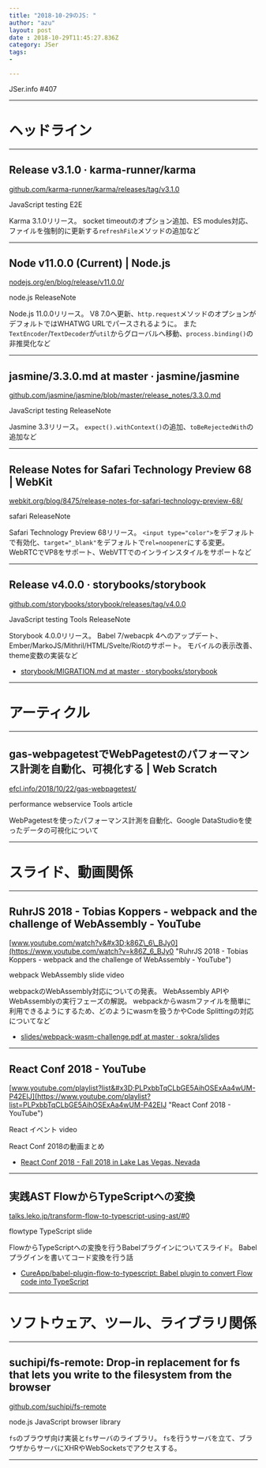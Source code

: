 ```yaml
---
title: "2018-10-29のJS: "
author: "azu"
layout: post
date : 2018-10-29T11:45:27.836Z
category: JSer
tags:
-

---
```


JSer.info #407

----

<h1 class="site-genre">ヘッドライン</h1>

----

## Release v3.1.0 · karma-runner/karma
[github.com/karma-runner/karma/releases/tag/v3.1.0](https://github.com/karma-runner/karma/releases/tag/v3.1.0 "Release v3.1.0 · karma-runner/karma")
<p class="jser-tags jser-tag-icon"><span class="jser-tag">JavaScript</span> <span class="jser-tag">testing</span> <span class="jser-tag">E2E</span></p>

Karma 3.1.0リリース。
socket timeoutのオプション追加、ES modules対応、ファイルを強制的に更新する`refreshFile`メソッドの追加など


----

## Node v11.0.0 (Current) | Node.js
[nodejs.org/en/blog/release/v11.0.0/](https://nodejs.org/en/blog/release/v11.0.0/ "Node v11.0.0 (Current) | Node.js")
<p class="jser-tags jser-tag-icon"><span class="jser-tag">node.js</span> <span class="jser-tag">ReleaseNote</span></p>

Node.js 11.0.0リリース。
V8 7.0へ更新、`http.request`メソッドのオプションがデフォルトではWHATWG URLでパースされるように。
また`TextEncoder`/`TextDecoder`が`util`からグローバルへ移動、`process.binding()`の非推奨化など


----

## jasmine/3.3.0.md at master · jasmine/jasmine
[github.com/jasmine/jasmine/blob/master/release\_notes/3.3.0.md](https://github.com/jasmine/jasmine/blob/master/release_notes/3.3.0.md "jasmine/3.3.0.md at master · jasmine/jasmine")
<p class="jser-tags jser-tag-icon"><span class="jser-tag">JavaScript</span> <span class="jser-tag">testing</span> <span class="jser-tag">ReleaseNote</span></p>

Jasmine 3.3リリース。
`expect().withContext()`の追加、`toBeRejectedWith`の追加など


----

## Release Notes for Safari Technology Preview 68 | WebKit
[webkit.org/blog/8475/release-notes-for-safari-technology-preview-68/](https://webkit.org/blog/8475/release-notes-for-safari-technology-preview-68/ "Release Notes for Safari Technology Preview 68 | WebKit")
<p class="jser-tags jser-tag-icon"><span class="jser-tag">safari</span> <span class="jser-tag">ReleaseNote</span></p>

Safari Technology Preview 68リリース。
`<input type="color">`をデフォルトで有効化、`target="_blank"`をデフォルトで`rel=noopener`にする変更。
WebRTCでVP8をサポート、WebVTTでのインラインスタイルをサポートなど


----

## Release v4.0.0 · storybooks/storybook
[github.com/storybooks/storybook/releases/tag/v4.0.0](https://github.com/storybooks/storybook/releases/tag/v4.0.0 "Release v4.0.0 · storybooks/storybook")
<p class="jser-tags jser-tag-icon"><span class="jser-tag">JavaScript</span> <span class="jser-tag">testing</span> <span class="jser-tag">Tools</span> <span class="jser-tag">ReleaseNote</span></p>

Storybook 4.0.0リリース。
Babel 7/webacpk 4へのアップデート、Ember/MarkoJS/Mithril/HTML/Svelte/Riotのサポート。
モバイルの表示改善、theme変数の実装など

- [storybook/MIGRATION.md at master · storybooks/storybook](https://github.com/storybooks/storybook/blob/master/MIGRATION.md#from-version-34x-to-40x "storybook/MIGRATION.md at master · storybooks/storybook")

----
<h1 class="site-genre">アーティクル</h1>

----

## gas-webpagetestでWebPagetestのパフォーマンス計測を自動化、可視化する | Web Scratch
[efcl.info/2018/10/22/gas-webpagetest/](https://efcl.info/2018/10/22/gas-webpagetest/ "gas-webpagetestでWebPagetestのパフォーマンス計測を自動化、可視化する | Web Scratch")
<p class="jser-tags jser-tag-icon"><span class="jser-tag">performance</span> <span class="jser-tag">webservice</span> <span class="jser-tag">Tools</span> <span class="jser-tag">article</span></p>

WebPagetestを使ったパフォーマンス計測を自動化、Google DataStudioを使ったデータの可視化について


----
<h1 class="site-genre">スライド、動画関係</h1>

----

## RuhrJS 2018 - Tobias Koppers - webpack and the challenge of WebAssembly - YouTube
[www.youtube.com/watch?v&#x3D;k86Z\_6\_BJy0](https://www.youtube.com/watch?v=k86Z_6_BJy0 "RuhrJS 2018 - Tobias Koppers - webpack and the challenge of WebAssembly - YouTube")
<p class="jser-tags jser-tag-icon"><span class="jser-tag">webpack</span> <span class="jser-tag">WebAssembly</span> <span class="jser-tag">slide</span> <span class="jser-tag">video</span></p>

webpackのWebAssembly対応についての発表。
WebAssembly APIやWebAssemblyの実行フェーズの解説。
webpackからwasmファイルを簡単に利用できるようにするため、どのようにwasmを扱うかやCode Splittingの対応についてなど

- [slides/webpack-wasm-challenge.pdf at master · sokra/slides](https://github.com/sokra/slides/blob/master/data/webpack-wasm-challenge.pdf "slides/webpack-wasm-challenge.pdf at master · sokra/slides")

----

## React Conf 2018 - YouTube
[www.youtube.com/playlist?list&#x3D;PLPxbbTqCLbGE5AihOSExAa4wUM-P42EIJ](https://www.youtube.com/playlist?list=PLPxbbTqCLbGE5AihOSExAa4wUM-P42EIJ "React Conf 2018 - YouTube")
<p class="jser-tags jser-tag-icon"><span class="jser-tag">React</span> <span class="jser-tag">イベント</span> <span class="jser-tag">video</span></p>

React Conf 2018の動画まとめ

- [React Conf 2018 - Fall 2018 in Lake Las Vegas, Nevada](https://conf.reactjs.org/ "React Conf 2018 - Fall 2018 in Lake Las Vegas, Nevada")

----

## 実践AST FlowからTypeScriptへの変換
[talks.leko.jp/transform-flow-to-typescript-using-ast/#0](https://talks.leko.jp/transform-flow-to-typescript-using-ast/#0 "実践AST FlowからTypeScriptへの変換")
<p class="jser-tags jser-tag-icon"><span class="jser-tag">flowtype</span> <span class="jser-tag">TypeScript</span> <span class="jser-tag">slide</span></p>

FlowからTypeScriptへの変換を行うBabelプラグインについてスライド。
Babelプラグインを書いてコード変換を行う話

- [CureApp/babel-plugin-flow-to-typescript: Babel plugin to convert Flow code into TypeScript](https://github.com/CureApp/babel-plugin-flow-to-typescript "CureApp/babel-plugin-flow-to-typescript: Babel plugin to convert Flow code into TypeScript")

----
<h1 class="site-genre">ソフトウェア、ツール、ライブラリ関係</h1>

----

## suchipi/fs-remote: Drop-in replacement for fs that lets you write to the filesystem from the browser
[github.com/suchipi/fs-remote](https://github.com/suchipi/fs-remote "suchipi/fs-remote: Drop-in replacement for fs that lets you write to the filesystem from the browser")
<p class="jser-tags jser-tag-icon"><span class="jser-tag">node.js</span> <span class="jser-tag">JavaScript</span> <span class="jser-tag">browser</span> <span class="jser-tag">library</span></p>

`fs`のブラウザ向け実装と`fs`サーバのライブラリ。
`fs`を行うサーバを立て、ブラウザからサーバにXHRやWebSocketsでアクセスする。


----
